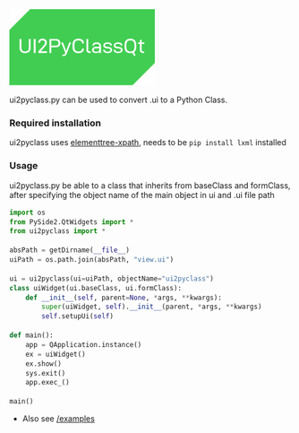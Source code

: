 <img width=260 src=logo.svg>

ui2pyclass.py can be used to convert .ui to a Python Class.


### Required installation
ui2pyclass uses [elementtree-xpath](https://docs.python.org/ja/2.7/library/xml.etree.elementtree.html#elementtree-xpath), needs to be `pip install lxml` installed






### Usage

ui2pyclass.py be able to a class that inherits from baseClass and formClass, after specifying the object name of the main object in ui and .ui file path

```python
import os
from PySide2.QtWidgets import *
from ui2pyclass import *

absPath = getDirname(__file__)
uiPath = os.path.join(absPath, "view.ui")

ui = ui2pyclass(ui=uiPath, objectName="ui2pyclass")
class uiWidget(ui.baseClass, ui.formClass):
    def __init__(self, parent=None, *args, **kwargs):
        super(uiWidget, self).__init__(parent, *args, **kwargs)
        self.setupUi(self)

def main():    
    app = QApplication.instance()
    ex = uiWidget()
    ex.show()
    sys.exit()
    app.exec_()

main()
```
- Also see [/examples](examples)

